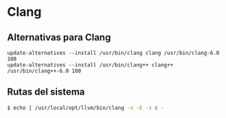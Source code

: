 # Clang

##  Alternativas para Clang

```shell
update-alternatives --install /usr/bin/clang clang /usr/bin/clang-6.0 100
update-alternatives --install /usr/bin/clang++ clang++ /usr/bin/clang++-6.0 100
```

##  Rutas del sistema

```sh
$ echo | /usr/local/opt/llvm/bin/clang -v -E -x c -
```
